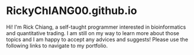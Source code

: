 # RickyChIANG00.github.io

Hi! I'm Rick Chiang, a self-taught programmer interested in bioinformatics and quantitative trading. I am still on my way to learn more about those topics and I  am happy to accept any advices and suggests! Please use the following links to navigate to my portfolio. 

